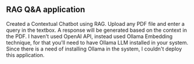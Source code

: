 ## RAG Q&A application
Created a Contextual Chatbot using RAG. Upload any PDF file and enter a query in the textbox. A response will be generated based on the context in the PDF. 
I haven't used OpenAI API, instead used Ollama Embedding technique, for that you'll need to have Ollama LLM installed in your system. Since there is a need of installing Ollama in the system, I couldn't deploy this application.
